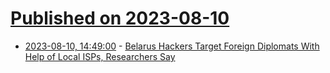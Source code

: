 # [Published on 2023-08-10](index.md)

* [2023-08-10, 14:49:00](https://news.slashdot.org/story/23/08/10/1449241/belarus-hackers-target-foreign-diplomats-with-help-of-local-isps-researchers-say?utm_source=rss1.0mainlinkanon&utm_medium=feed) - [Belarus Hackers Target Foreign Diplomats With Help of Local ISPs, Researchers Say](https://news.slashdot.org/story/23/08/10/1449241/belarus-hackers-target-foreign-diplomats-with-help-of-local-isps-researchers-say?utm_source=rss1.0mainlinkanon&utm_medium=feed)
